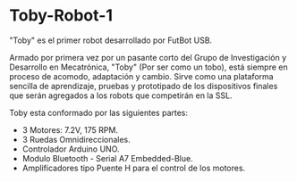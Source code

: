 Toby-Robot-1
============

"Toby" es el primer robot desarrollado por FutBot USB.

Armado por primera vez por un pasante corto del Grupo de Investigación y Desarrollo en Mecatrónica, "Toby" (Por ser como un tobo), 
está siempre en proceso de acomodo, adaptación y cambio. Sirve como una plataforma sencilla de aprendizaje, pruebas y prototipado
de los dispositivos finales que serán agregados a los robots que competirán en la SSL.

Toby esta conformado por las siguientes partes:

* 3 Motores: 7.2V, 175 RPM.
* 3 Ruedas Omnidireccionales.
* Controlador Arduino UNO.
* Modulo Bluetooth - Serial A7 Embedded-Blue.
* Amplificadores tipo Puente H para el control de los motores.
       
